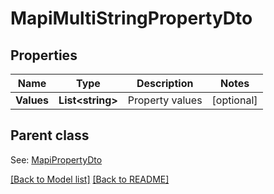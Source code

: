 # MapiMultiStringPropertyDto
## Properties
Name | Type | Description | Notes
------------ | ------------- | ------------- | -------------
**Values** | **List&lt;string&gt;** | Property values              | [optional] 

## Parent class

See: [MapiPropertyDto](MapiPropertyDto.md)

[[Back to Model list]](Models.md) [[Back to README]](README.md)

